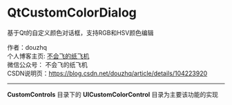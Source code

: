 # QtCustomColorDialog
基于Qt的自定义颜色对话框，支持RGB和HSV颜色编辑

作者：douzhq </br>
个人博客主页: [不会飞的纸飞机](http://www.douzhq.cn) </br>
微信公众号： 不会飞的纸飞机</br>
CSDN说明页：https://blog.csdn.net/douzhq/article/details/104223920

---
**CustomControls** 目录下的 **UICustomColorControl** 目录为主要该功能的实现
